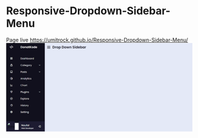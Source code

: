 # Responsive-Dropdown-Sidebar-Menu
Page live https://umitrock.github.io/Responsive-Dropdown-Sidebar-Menu/
<img src="https://github.com/UmitRock/Responsive-Dropdown-Sidebar-Menu/blob/main/page.PNG?raw=true" alt="">

